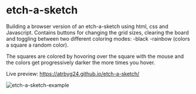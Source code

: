 # etch-a-sketch
Building a browser version of an etch-a-sketch using html, css and Javascript.
Contains buttons for changing the grid sizes, clearing the board and toggling between two different coloring modes:
-black
-rainbow (colors a square a random color).

The squares are colored by hovoring over the square with the mouse and the colors get progressively darker the more times you hover.

Live preview: https://atrbyg24.github.io/etch-a-sketch/

![etch-a-sketch-example]([http://url/to/img.png](https://github.com/atrbyg24/etch-a-sketch/blob/main/etch-a-sketch.png))
